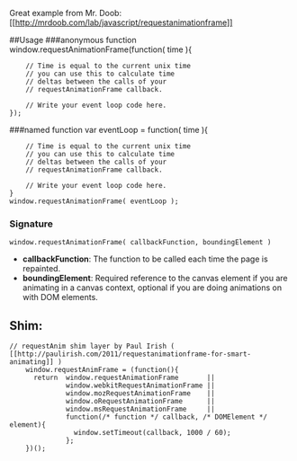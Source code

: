 Great example from Mr. Doob: [[http://mrdoob.com/lab/javascript/requestanimationframe]]

##Usage
###anonymous function
    window.requestAnimationFrame(function( time ){

    	// Time is equal to the current unix time
    	// you can use this to calculate time
    	// deltas between the calls of your
    	// requestAnimationFrame callback.
    	
    	// Write your event loop code here.
    });

###named function
    var eventLoop = function( time ){

    	// Time is equal to the current unix time
    	// you can use this to calculate time
    	// deltas between the calls of your
    	// requestAnimationFrame callback.
    	
    	// Write your event loop code here.
    }
    window.requestAnimationFrame( eventLoop );

### Signature
    window.requestAnimationFrame( callbackFunction, boundingElement )

* **callbackFunction**: The function to be called each time the page is repainted.
* **boundingElement**: Required reference to the canvas element if you are animating in a canvas context, optional if you are doing animations on with DOM elements.

## Shim:
    // requestAnim shim layer by Paul Irish ( [[http://paulirish.com/2011/requestanimationframe-for-smart-animating]] )
        window.requestAnimFrame = (function(){
          return  window.requestAnimationFrame       || 
                  window.webkitRequestAnimationFrame || 
                  window.mozRequestAnimationFrame    || 
                  window.oRequestAnimationFrame      || 
                  window.msRequestAnimationFrame     || 
                  function(/* function */ callback, /* DOMElement */ element){
                    window.setTimeout(callback, 1000 / 60);
                  };
        })();
